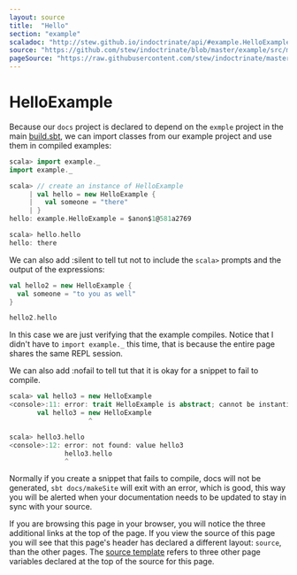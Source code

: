 ```yaml
---
layout: source
title:  "Hello"
section: "example"
scaladoc: "http://stew.github.io/indoctrinate/api/#example.HelloExample"
source: "https://github.com/stew/indoctrinate/blob/master/example/src/main/scala/Example.scala"
pageSource: "https://raw.githubusercontent.com/stew/indoctrinate/master/docs/src/main/tut/example.md"
---
```

# HelloExample

Because our `docs` project is declared to depend on the `exmple`
project in the main
[build.sbt](https://github.com/stew/indoctrinate/blob/master/build.sbt),
we can import classes from our example project and use them in
compiled examples:

```scala
scala> import example._
import example._

scala> // create an instance of HelloExample
     | val hello = new HelloExample {
     |   val someone = "there"
     | }
hello: example.HelloExample = $anon$1@581a2769

scala> hello.hello
hello: there
```

We can also add :silent to tell tut not to include the `scala>`
prompts and the output of the expressions:

```scala
val hello2 = new HelloExample {
  val someone = "to you as well"
}

hello2.hello
```

In this case we are just verifying that the example compiles. Notice
that I didn't have to `import example._` this time, that is because
the entire page shares the same REPL session.

We can also add :nofail to tell tut that it is okay for a snippet to
fail to compile.

```scala
scala> val hello3 = new HelloExample
<console>:11: error: trait HelloExample is abstract; cannot be instantiated
       val hello3 = new HelloExample
                    ^

scala> hello3.hello
<console>:12: error: not found: value hello3
              hello3.hello
              ^
```

Normally if you create a snippet that fails to compile, docs will not
be generated, `sbt docs/makeSite` will exit with an error, which is
good, this way you will be alerted when your documentation needs to be
updated to stay in sync with your source.

If you are browsing this page in your browser, you will notice the
three additional links at the top of the page. If you view the source
of this page you will see that this page's header has declared a
different layout: `source`, than the other pages. The
[source template](https://github.com/stew/indoctrinate/blob/master/docs/src/site/_layouts/source.html)
refers to three other page variables declared at the top of the source
for this page.
